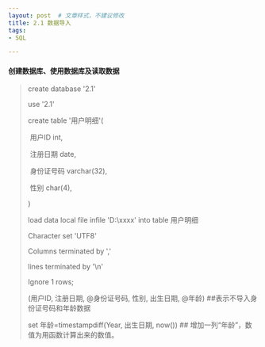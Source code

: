 ```yaml
---
layout: post  # 文章样式，不建议修改
title: 2.1 数据导入
tags: 
- SQL

---
```


#### 创建数据库、使用数据库及读取数据

> create database '2.1'
>
> use '2.1'
>
> create table '用户明细'(
>
> ​	用户ID int,
>
> ​	注册日期 date,
>
> ​	身份证号码 varchar(32),
>
> ​	性别 char(4),
>
> )
>
> load data local file infile 'D:\\xxxx' into table 用户明细
>
> Character set 'UTF8'
>
> Columns terminated by ','
>
> lines terminated by '\n'
>
> Ignore 1 rows;
>
> (用户ID, 注册日期, @身份证号码, 性别, 出生日期, @年龄) ##表示不导入身份证号码和年龄数据
>
> set 年龄=timestampdiff(Year, 出生日期, now()) ## 增加一列“年龄”，数值为用函数计算出来的数值。
